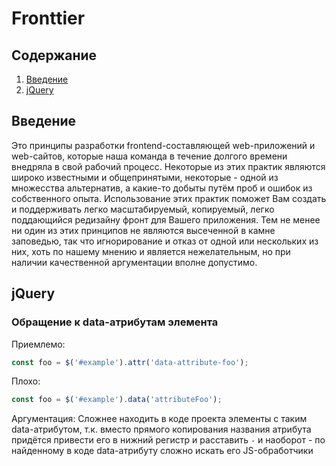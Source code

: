 # Fronttier

## Содержание
1. [Введение](#Введение)
2. [jQuery](#jQuery)

## Введение

Это принципы разработки frontend-составляющей web-приложений и web-сайтов, которые наша команда в течение долгого времени внедряла в свой рабочий процесс.
Некоторые из этих практик являются широко известными и общепринятыми, некоторые - одной из множесства альтернатив, а какие-то добыты путём проб и ошибок из собственного опыта.
Использование этих практик поможет Вам создать и поддерживать легко масштабируемый, копируемый, легко поддающийся редизайну фронт для Вашего приложения.
Тем не менее ни один из этих принципов не являются высеченной в камне заповедью, так что игнорирование и отказ от одной или нескольких из них, хоть по нашему мнению и является нежелательным, но при наличии качественной аргументации вполне допустимо.

## jQuery

### Обращение к data-атрибутам элемента

Приемлемо:
```javascript
const foo = $('#example').attr('data-attribute-foo');
```
Плохо:
```javascript
const foo = $('#example').data('attributeFoo');
```

Аргументация:
Сложнее находить в коде проекта элементы с таким data-атрибутом, т.к. вместо прямого копирования названия атрибута придётся привести его в нижний регистр и расставить `-` и наоборот - по найденному в коде data-атрибуту сложно искать его JS-обработчики
